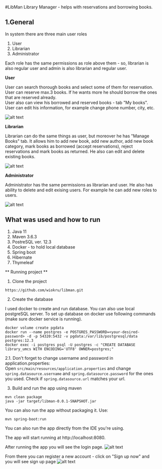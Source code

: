 #LibMan
Library Manager - helps with reservations and borrowing books.

## 1.General
In system there are three main user roles
1. User
2. Librarian
3. Administrator

Each role has the same permissions as role above them - so, librarian is also regular user and admin is also librarian and regular user.

**User**

User can search thorough books and select some of them for reservation.  
User can reserve max.3 books. If he wants more he should borrow the ones that are reserved already.  
User also can view his borrowed and reserved books - tab "My books".  
User can edit his information, for example change phone number, city, etc.

![alt text](https://github.com/wiokru/libman/tree/master/images/user_view.png)

**Librarian**

Librarian can do the same things as user, but moreover he has "Manage Books" tab.
It allows him to add new book, add new author, add new book category, mark books as borrowed (accept reservations), reject reservations and mark books as returned.
He also can edit and delete existing books.

![alt text](https://github.com/wiokru/libman/tree/master/images/librarian_view.png)


**Administrator**

Administrator has the same permissions as librarian and user. He also has ability to delete and edit exising users. For example he can add new roles to users.

![alt text](https://github.com/wiokru/libman/tree/master/images/admin_view.png)

## What was used and how to run
1. Java 11
2. Maven 3.6.3
3. PostreSQL ver. 12.3
4. Docker - to hold local database
5. Spring boot
6. Hibernate
6. Thymeleaf

** Running project **

1. Clone the project
```
https://github.com/wiokru/libman.git
```
2. Create the database

I used docker to create and run database. You can also use local postgreSQL server. 
To set up database on docker use following commands (make sure docker service is running).
```
docker volume create pgdata
docker run --name postgres -e POSTGRES_PASSWORD=<your-desired-password> -d -p 54320:5432 -v pgdata:/var/lib/postgresql/data postgres:12.3
docker exec -i postgres psql -U postgres -c "CREATE DATABASE library_umcs WITH ENCODING='UTF8' OWNER=postgres;"
```
   2.1. Don't forget to change username and password in application.properties:		
   Open `src/main/resources/application.properties` and change `spring.datasource.username`
   and `spring.datasource.password` for the ones you used. Check if `spring.datasource.url` matches your url.
   
3. Build and run the app using maven
```
mvn clean package
java -jar target/libman-0.0.1-SNAPSHOT.jar
```
You can also run the app without packaging it. Use:
```
mvn spring-boot:run
```
You can also run the app directly from the IDE you're using.

The app will start running at http://localhost:8080.

After running the app you will see the login page.
![alt text](https://github.com/wiokru/libman/tree/master/images/login.png)

From there you can register a new account - click on "Sign up now" and you will see sign up page
![alt text](https://github.com/wiokru/libman/tree/master/images/signup.png)

